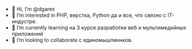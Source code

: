 - 👋 Hi, I’m @dgarex
- 👀 I’m interested in  PHP, верстка, Python да и все, что связно с IT-индустре.
- 🌱 I’m currently learning  на 3 курсе разработки веб и мультимедийных приложений
- 💞️ I’m looking to collaborate  с единомышлиннков.

<!---
dgarex/dgarex is a ✨ special ✨ repository because its `README.md` (this file) appears on your GitHub profile.
You can click the Preview link to take a look at your changes.
--->
